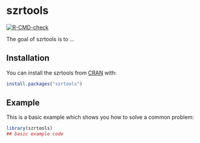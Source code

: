 
# szrtools

<!-- badges: start -->
[![R-CMD-check](https://github.com/sarazong/SZRtools/workflows/R-CMD-check/badge.svg)](https://github.com/sarazong/SZRtools/actions)
<!-- badges: end -->

The goal of szrtools is to ...

## Installation

You can install the szrtools from [CRAN](https://CRAN.R-project.org) with:

``` r
install.packages("szrtools")
```

## Example

This is a basic example which shows you how to solve a common problem:

``` r
library(szrtools)
## basic example code
```

